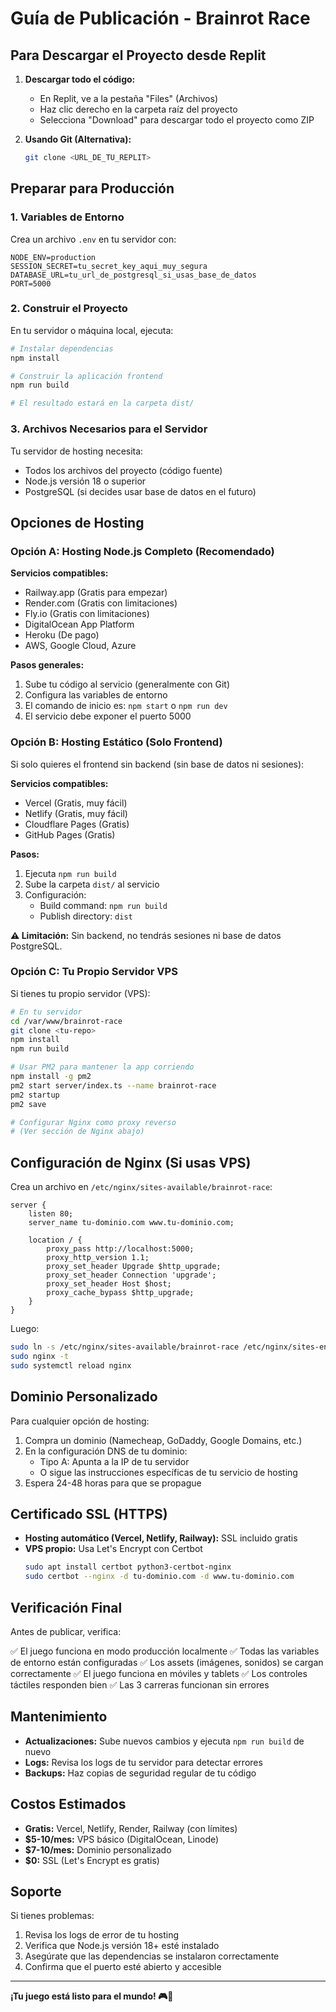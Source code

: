 # Guía de Publicación - Brainrot Race

## Para Descargar el Proyecto desde Replit

1. **Descargar todo el código:**
   - En Replit, ve a la pestaña "Files" (Archivos)
   - Haz clic derecho en la carpeta raíz del proyecto
   - Selecciona "Download" para descargar todo el proyecto como ZIP

2. **Usando Git (Alternativa):**
   ```bash
   git clone <URL_DE_TU_REPLIT>
   ```

## Preparar para Producción

### 1. Variables de Entorno

Crea un archivo `.env` en tu servidor con:

```
NODE_ENV=production
SESSION_SECRET=tu_secret_key_aqui_muy_segura
DATABASE_URL=tu_url_de_postgresql_si_usas_base_de_datos
PORT=5000
```

### 2. Construir el Proyecto

En tu servidor o máquina local, ejecuta:

```bash
# Instalar dependencias
npm install

# Construir la aplicación frontend
npm run build

# El resultado estará en la carpeta dist/
```

### 3. Archivos Necesarios para el Servidor

Tu servidor de hosting necesita:
- Todos los archivos del proyecto (código fuente)
- Node.js versión 18 o superior
- PostgreSQL (si decides usar base de datos en el futuro)

## Opciones de Hosting

### Opción A: Hosting Node.js Completo (Recomendado)

**Servicios compatibles:**
- Railway.app (Gratis para empezar)
- Render.com (Gratis con limitaciones)
- Fly.io (Gratis con limitaciones)
- DigitalOcean App Platform
- Heroku (De pago)
- AWS, Google Cloud, Azure

**Pasos generales:**

1. Sube tu código al servicio (generalmente con Git)
2. Configura las variables de entorno
3. El comando de inicio es: `npm start` o `npm run dev`
4. El servicio debe exponer el puerto 5000

### Opción B: Hosting Estático (Solo Frontend)

Si solo quieres el frontend sin backend (sin base de datos ni sesiones):

**Servicios compatibles:**
- Vercel (Gratis, muy fácil)
- Netlify (Gratis, muy fácil)
- Cloudflare Pages (Gratis)
- GitHub Pages (Gratis)

**Pasos:**

1. Ejecuta `npm run build`
2. Sube la carpeta `dist/` al servicio
3. Configuración:
   - Build command: `npm run build`
   - Publish directory: `dist`

**⚠️ Limitación:** Sin backend, no tendrás sesiones ni base de datos PostgreSQL.

### Opción C: Tu Propio Servidor VPS

Si tienes tu propio servidor (VPS):

```bash
# En tu servidor
cd /var/www/brainrot-race
git clone <tu-repo>
npm install
npm run build

# Usar PM2 para mantener la app corriendo
npm install -g pm2
pm2 start server/index.ts --name brainrot-race
pm2 startup
pm2 save

# Configurar Nginx como proxy reverso
# (Ver sección de Nginx abajo)
```

## Configuración de Nginx (Si usas VPS)

Crea un archivo en `/etc/nginx/sites-available/brainrot-race`:

```nginx
server {
    listen 80;
    server_name tu-dominio.com www.tu-dominio.com;

    location / {
        proxy_pass http://localhost:5000;
        proxy_http_version 1.1;
        proxy_set_header Upgrade $http_upgrade;
        proxy_set_header Connection 'upgrade';
        proxy_set_header Host $host;
        proxy_cache_bypass $http_upgrade;
    }
}
```

Luego:
```bash
sudo ln -s /etc/nginx/sites-available/brainrot-race /etc/nginx/sites-enabled/
sudo nginx -t
sudo systemctl reload nginx
```

## Dominio Personalizado

Para cualquier opción de hosting:

1. Compra un dominio (Namecheap, GoDaddy, Google Domains, etc.)
2. En la configuración DNS de tu dominio:
   - Tipo A: Apunta a la IP de tu servidor
   - O sigue las instrucciones específicas de tu servicio de hosting
3. Espera 24-48 horas para que se propague

## Certificado SSL (HTTPS)

- **Hosting automático (Vercel, Netlify, Railway):** SSL incluido gratis
- **VPS propio:** Usa Let's Encrypt con Certbot
  ```bash
  sudo apt install certbot python3-certbot-nginx
  sudo certbot --nginx -d tu-dominio.com -d www.tu-dominio.com
  ```

## Verificación Final

Antes de publicar, verifica:

✅ El juego funciona en modo producción localmente
✅ Todas las variables de entorno están configuradas
✅ Los assets (imágenes, sonidos) se cargan correctamente
✅ El juego funciona en móviles y tablets
✅ Los controles táctiles responden bien
✅ Las 3 carreras funcionan sin errores

## Mantenimiento

- **Actualizaciones:** Sube nuevos cambios y ejecuta `npm run build` de nuevo
- **Logs:** Revisa los logs de tu servidor para detectar errores
- **Backups:** Haz copias de seguridad regular de tu código

## Costos Estimados

- **Gratis:** Vercel, Netlify, Render, Railway (con límites)
- **$5-10/mes:** VPS básico (DigitalOcean, Linode)
- **$7-10/mes:** Dominio personalizado
- **$0:** SSL (Let's Encrypt es gratis)

## Soporte

Si tienes problemas:
1. Revisa los logs de error de tu hosting
2. Verifica que Node.js versión 18+ esté instalado
3. Asegúrate que las dependencias se instalaron correctamente
4. Confirma que el puerto esté abierto y accesible

---

**¡Tu juego está listo para el mundo! 🎮🚀**
